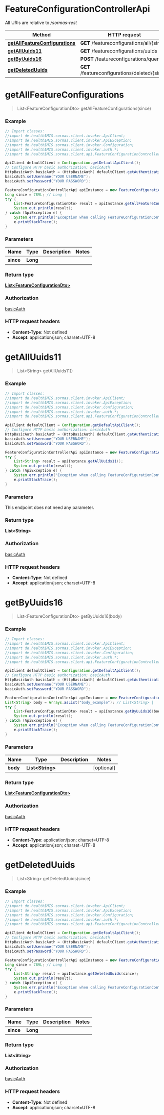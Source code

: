 # FeatureConfigurationControllerApi

All URIs are relative to */sormas-rest*

Method | HTTP request | Description
------------- | ------------- | -------------
[**getAllFeatureConfigurations**](FeatureConfigurationControllerApi.md#getAllFeatureConfigurations) | **GET** /featureconfigurations/all/{since} | 
[**getAllUuids11**](FeatureConfigurationControllerApi.md#getAllUuids11) | **GET** /featureconfigurations/uuids | 
[**getByUuids16**](FeatureConfigurationControllerApi.md#getByUuids16) | **POST** /featureconfigurations/query | 
[**getDeletedUuids**](FeatureConfigurationControllerApi.md#getDeletedUuids) | **GET** /featureconfigurations/deleted/{since} | 

<a name="getAllFeatureConfigurations"></a>
# **getAllFeatureConfigurations**
> List&lt;FeatureConfigurationDto&gt; getAllFeatureConfigurations(since)



### Example
```java
// Import classes:
//import de.healthIMIS.sormas.client.invoker.ApiClient;
//import de.healthIMIS.sormas.client.invoker.ApiException;
//import de.healthIMIS.sormas.client.invoker.Configuration;
//import de.healthIMIS.sormas.client.invoker.auth.*;
//import de.healthIMIS.sormas.client.api.FeatureConfigurationControllerApi;

ApiClient defaultClient = Configuration.getDefaultApiClient();
// Configure HTTP basic authorization: basicAuth
HttpBasicAuth basicAuth = (HttpBasicAuth) defaultClient.getAuthentication("basicAuth");
basicAuth.setUsername("YOUR USERNAME");
basicAuth.setPassword("YOUR PASSWORD");

FeatureConfigurationControllerApi apiInstance = new FeatureConfigurationControllerApi();
Long since = 789L; // Long | 
try {
    List<FeatureConfigurationDto> result = apiInstance.getAllFeatureConfigurations(since);
    System.out.println(result);
} catch (ApiException e) {
    System.err.println("Exception when calling FeatureConfigurationControllerApi#getAllFeatureConfigurations");
    e.printStackTrace();
}
```

### Parameters

Name | Type | Description  | Notes
------------- | ------------- | ------------- | -------------
 **since** | **Long**|  |

### Return type

[**List&lt;FeatureConfigurationDto&gt;**](FeatureConfigurationDto.md)

### Authorization

[basicAuth](../README.md#basicAuth)

### HTTP request headers

 - **Content-Type**: Not defined
 - **Accept**: application/json; charset=UTF-8

<a name="getAllUuids11"></a>
# **getAllUuids11**
> List&lt;String&gt; getAllUuids11()



### Example
```java
// Import classes:
//import de.healthIMIS.sormas.client.invoker.ApiClient;
//import de.healthIMIS.sormas.client.invoker.ApiException;
//import de.healthIMIS.sormas.client.invoker.Configuration;
//import de.healthIMIS.sormas.client.invoker.auth.*;
//import de.healthIMIS.sormas.client.api.FeatureConfigurationControllerApi;

ApiClient defaultClient = Configuration.getDefaultApiClient();
// Configure HTTP basic authorization: basicAuth
HttpBasicAuth basicAuth = (HttpBasicAuth) defaultClient.getAuthentication("basicAuth");
basicAuth.setUsername("YOUR USERNAME");
basicAuth.setPassword("YOUR PASSWORD");

FeatureConfigurationControllerApi apiInstance = new FeatureConfigurationControllerApi();
try {
    List<String> result = apiInstance.getAllUuids11();
    System.out.println(result);
} catch (ApiException e) {
    System.err.println("Exception when calling FeatureConfigurationControllerApi#getAllUuids11");
    e.printStackTrace();
}
```

### Parameters
This endpoint does not need any parameter.

### Return type

**List&lt;String&gt;**

### Authorization

[basicAuth](../README.md#basicAuth)

### HTTP request headers

 - **Content-Type**: Not defined
 - **Accept**: application/json; charset=UTF-8

<a name="getByUuids16"></a>
# **getByUuids16**
> List&lt;FeatureConfigurationDto&gt; getByUuids16(body)



### Example
```java
// Import classes:
//import de.healthIMIS.sormas.client.invoker.ApiClient;
//import de.healthIMIS.sormas.client.invoker.ApiException;
//import de.healthIMIS.sormas.client.invoker.Configuration;
//import de.healthIMIS.sormas.client.invoker.auth.*;
//import de.healthIMIS.sormas.client.api.FeatureConfigurationControllerApi;

ApiClient defaultClient = Configuration.getDefaultApiClient();
// Configure HTTP basic authorization: basicAuth
HttpBasicAuth basicAuth = (HttpBasicAuth) defaultClient.getAuthentication("basicAuth");
basicAuth.setUsername("YOUR USERNAME");
basicAuth.setPassword("YOUR PASSWORD");

FeatureConfigurationControllerApi apiInstance = new FeatureConfigurationControllerApi();
List<String> body = Arrays.asList("body_example"); // List<String> | 
try {
    List<FeatureConfigurationDto> result = apiInstance.getByUuids16(body);
    System.out.println(result);
} catch (ApiException e) {
    System.err.println("Exception when calling FeatureConfigurationControllerApi#getByUuids16");
    e.printStackTrace();
}
```

### Parameters

Name | Type | Description  | Notes
------------- | ------------- | ------------- | -------------
 **body** | [**List&lt;String&gt;**](String.md)|  | [optional]

### Return type

[**List&lt;FeatureConfigurationDto&gt;**](FeatureConfigurationDto.md)

### Authorization

[basicAuth](../README.md#basicAuth)

### HTTP request headers

 - **Content-Type**: application/json; charset=UTF-8
 - **Accept**: application/json; charset=UTF-8

<a name="getDeletedUuids"></a>
# **getDeletedUuids**
> List&lt;String&gt; getDeletedUuids(since)



### Example
```java
// Import classes:
//import de.healthIMIS.sormas.client.invoker.ApiClient;
//import de.healthIMIS.sormas.client.invoker.ApiException;
//import de.healthIMIS.sormas.client.invoker.Configuration;
//import de.healthIMIS.sormas.client.invoker.auth.*;
//import de.healthIMIS.sormas.client.api.FeatureConfigurationControllerApi;

ApiClient defaultClient = Configuration.getDefaultApiClient();
// Configure HTTP basic authorization: basicAuth
HttpBasicAuth basicAuth = (HttpBasicAuth) defaultClient.getAuthentication("basicAuth");
basicAuth.setUsername("YOUR USERNAME");
basicAuth.setPassword("YOUR PASSWORD");

FeatureConfigurationControllerApi apiInstance = new FeatureConfigurationControllerApi();
Long since = 789L; // Long | 
try {
    List<String> result = apiInstance.getDeletedUuids(since);
    System.out.println(result);
} catch (ApiException e) {
    System.err.println("Exception when calling FeatureConfigurationControllerApi#getDeletedUuids");
    e.printStackTrace();
}
```

### Parameters

Name | Type | Description  | Notes
------------- | ------------- | ------------- | -------------
 **since** | **Long**|  |

### Return type

**List&lt;String&gt;**

### Authorization

[basicAuth](../README.md#basicAuth)

### HTTP request headers

 - **Content-Type**: Not defined
 - **Accept**: application/json; charset=UTF-8

